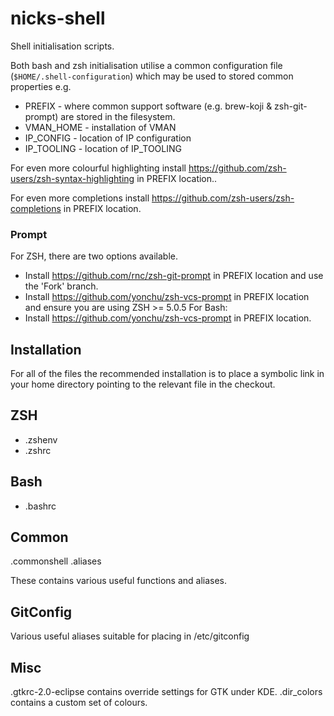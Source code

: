 nicks-shell
===========

Shell initialisation scripts.

Both bash and zsh initialisation utilise a common configuration file (```$HOME/.shell-configuration```) which may be used to stored common properties e.g.
* PREFIX - where common support software (e.g. brew-koji & zsh-git-prompt) are stored in the filesystem.
* VMAN_HOME - installation of VMAN
* IP_CONFIG - location of IP configuration
* IP_TOOLING - location of IP_TOOLING

For even more colourful highlighting install https://github.com/zsh-users/zsh-syntax-highlighting in PREFIX location..

For even more completions install https://github.com/zsh-users/zsh-completions in PREFIX location.

### Prompt ###
For ZSH, there are two options available.
* Install https://github.com/rnc/zsh-git-prompt in PREFIX location and use the 'Fork' branch.
* Install https://github.com/yonchu/zsh-vcs-prompt in PREFIX location and ensure you are using ZSH >= 5.0.5
For Bash:
* Install https://github.com/yonchu/zsh-vcs-prompt in PREFIX location.

Installation
------------
For all of the files the recommended installation is to place a symbolic link in your home directory pointing to the relevant file in the checkout.

ZSH
---
* .zshenv
* .zshrc

Bash
----
* .bashrc

Common
------
.commonshell
.aliases

These contains various useful functions and aliases.

GitConfig
---------
Various useful aliases suitable for placing in /etc/gitconfig

Misc
----
.gtkrc-2.0-eclipse contains override settings for GTK under KDE.
.dir_colors contains a custom set of colours.
